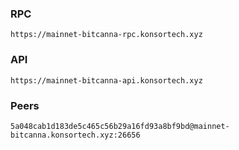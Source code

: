 ### RPC
```
https://mainnet-bitcanna-rpc.konsortech.xyz
```

### API
```
https://mainnet-bitcanna-api.konsortech.xyz
```

### Peers
```
5a048cab1d183de5c465c56b29a16fd93a8bf9bd@mainnet-bitcanna.konsortech.xyz:26656
```

